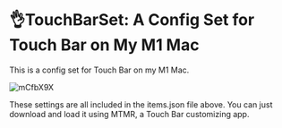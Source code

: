 # 👌TouchBarSet: A Config Set for Touch Bar on My M1 Mac

This is a config set for Touch Bar on my M1 Mac.

![mCfbX9X](https://i.imgur.com/mCfbX9X.jpg)

These settings are all included in the items.json file above. You can just download and load it using MTMR, a Touch Bar customizing app.